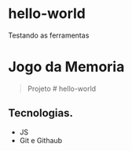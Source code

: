# hello-world
Testando as ferramentas

# Jogo da Memoria 

> Projeto # hello-world

## Tecnologias. 

- JS
- Git e Githaub
